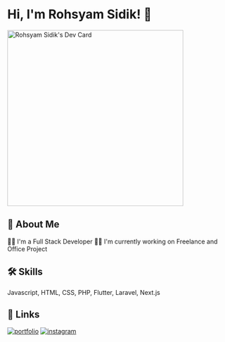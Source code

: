
# Hi, I'm Rohsyam Sidik! 👋

<a href="https://app.daily.dev/re4ctx"><img src="https://api.daily.dev/devcards/252cc6b230c34803812a5b4a82e6dfd8.png?r=m1o" width="400" alt="Rohsyam Sidik's Dev Card"/></a>

## 🚀 About Me
🐱‍👤 I'm a Full Stack Developer
👩‍💻 I'm currently working on Freelance and Office Project


## 🛠 Skills
Javascript, HTML, CSS, PHP, Flutter, Laravel, Next.js


## 🔗 Links
[![portfolio](https://img.shields.io/badge/my_portfolio-000?style=for-the-badge&logo=ko-fi&logoColor=white)](https://.com/)
[![instagram](https://img.shields.io/badge/instagram-0A66C2?style=for-the-badge&logo=instagram&logoColor=white)](https://www.instagram.com/rohsyamsdk_)

